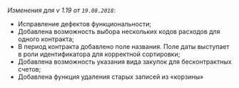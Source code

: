 _Изменения для v 1.19 от `19.08.2018`_:
- Исправление дефектов функциональности;
- Добавлена возможность выбора нескольких кодов расходов для одного контракта;
- В период контракта добавлено поле названия. Поле даты выступает в роли идентификатора для корректной сортировки;
- Добавлена возможность указания вида закупок для бесконтрактных счетов;
- Добавлена функция удаления старых записей из «корзины»
